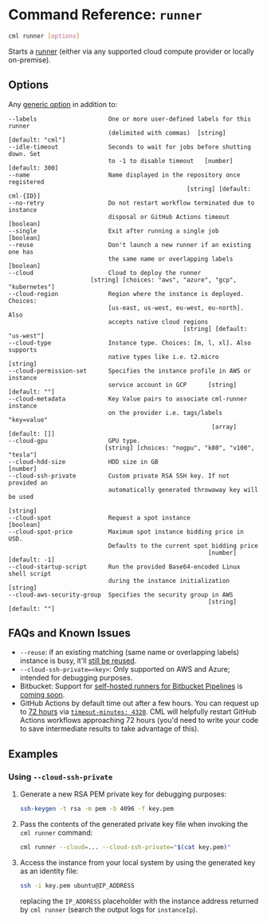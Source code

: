 # Command Reference: `runner`

```bash
cml runner [options]
```

Starts a [runner](/doc/self-hosted-runners) (either via any supported cloud
compute provider or locally on-premise).

## Options

Any [generic option](/doc/ref) in addition to:

```
--labels                    One or more user-defined labels for this runner
                            (delimited with commas)  [string] [default: "cml"]
--idle-timeout              Seconds to wait for jobs before shutting down. Set
                            to -1 to disable timeout   [number] [default: 300]
--name                      Name displayed in the repository once registered
                                                  [string] [default: cml-{ID}]
--no-retry                  Do not restart workflow terminated due to instance
                            disposal or GitHub Actions timeout       [boolean]
--single                    Exit after running a single job          [boolean]
--reuse                     Don't launch a new runner if an existing one has
                            the same name or overlapping labels      [boolean]
--cloud                     Cloud to deploy the runner
                       [string] [choices: "aws", "azure", "gcp", "kubernetes"]
--cloud-region              Region where the instance is deployed. Choices:
                            [us-east, us-west, eu-west, eu-north]. Also
                            accepts native cloud regions
                                                 [string] [default: "us-west"]
--cloud-type                Instance type. Choices: [m, l, xl]. Also supports
                            native types like i.e. t2.micro           [string]
--cloud-permission-set      Specifies the instance profile in AWS or instance
                            service account in GCP      [string] [default: ""]
--cloud-metadata            Key Value pairs to associate cml-runner instance
                            on the provider i.e. tags/labels "key=value"
                                                         [array] [default: []]
--cloud-gpu                 GPU type.
                           [string] [choices: "nogpu", "k80", "v100", "tesla"]
--cloud-hdd-size            HDD size in GB                            [number]
--cloud-ssh-private         Custom private RSA SSH key. If not provided an
                            automatically generated throwaway key will be used
                                                                      [string]
--cloud-spot                Request a spot instance                  [boolean]
--cloud-spot-price          Maximum spot instance bidding price in USD.
                            Defaults to the current spot bidding price
                                                        [number] [default: -1]
--cloud-startup-script      Run the provided Base64-encoded Linux shell script
                            during the instance initialization        [string]
--cloud-aws-security-group  Specifies the security group in AWS
                                                        [string] [default: ""]
```

## FAQs and Known Issues

- `--reuse`: if an existing matching (same name or overlapping labels) instance
  is busy, it'll [still be reused](https://github.com/iterative/cml/issues/610).
- `--cloud-ssh-private=<key>`: Only supported on AWS and Azure; intended for
  debugging purposes.
- Bitbucket: Support for
  [self-hosted runners for Bitbucket Pipelines](https://support.atlassian.com/bitbucket-cloud/docs/runners)
  is [coming soon](https://github.com/iterative/cml/pull/798).
- GitHub Actions by default time out after a few hours. You can request up to
  [72 hours](https://docs.github.com/en/actions/hosting-your-own-runners/about-self-hosted-runners#usage-limits)
  via
  [`timeout-minutes: 4320`](https://docs.github.com/en/actions/learn-github-actions/workflow-syntax-for-github-actions#jobsjob_idtimeout-minutes).
  CML will helpfully restart GitHub Actions workflows approaching 72 hours
  (you'd need to write your code to save intermediate results to take advantage
  of this).

## Examples

### Using `--cloud-ssh-private`

1. Generate a new RSA PEM private key for debugging purposes:

   ```bash
   ssh-keygen -t rsa -m pem -b 4096 -f key.pem
   ```

2. Pass the contents of the generated private key file when invoking the
   `cml runner` command:

   ```bash
   cml runner --cloud=... --cloud-ssh-private="$(cat key.pem)"
   ```

3. Access the instance from your local system by using the generated key as an
   identity file:

   ```bash
   ssh -i key.pem ubuntu@IP_ADDRESS
   ```

   replacing the `IP_ADDRESS` placeholder with the instance address returned by
   `cml runner` (search the output logs for `instanceIp`).

